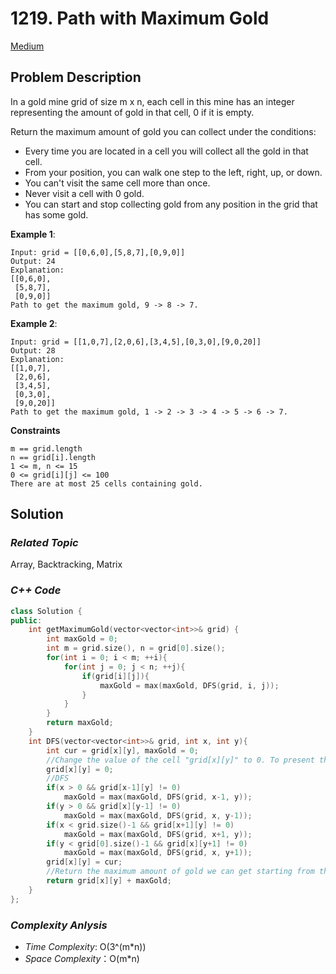 # 1219. Path with Maximum Gold
[Medium](https://leetcode.com/problems/path-with-maximum-gold/description/)

## Problem Description

In a gold mine grid of size m x n, each cell in this mine has an integer representing the amount of gold in that cell, 0 if it is empty.

Return the maximum amount of gold you can collect under the conditions:

  - Every time you are located in a cell you will collect all the gold in that cell.
  - From your position, you can walk one step to the left, right, up, or down.
  - You can't visit the same cell more than once.
  - Never visit a cell with 0 gold.
  - You can start and stop collecting gold from any position in the grid that has some gold.


**Example 1**:
```
Input: grid = [[0,6,0],[5,8,7],[0,9,0]]
Output: 24
Explanation:
[[0,6,0],
 [5,8,7],
 [0,9,0]]
Path to get the maximum gold, 9 -> 8 -> 7.
```
**Example 2**:
```
Input: grid = [[1,0,7],[2,0,6],[3,4,5],[0,3,0],[9,0,20]]
Output: 28
Explanation:
[[1,0,7],
 [2,0,6],
 [3,4,5],
 [0,3,0],
 [9,0,20]]
Path to get the maximum gold, 1 -> 2 -> 3 -> 4 -> 5 -> 6 -> 7.
```

**Constraints**
```
m == grid.length
n == grid[i].length
1 <= m, n <= 15
0 <= grid[i][j] <= 100
There are at most 25 cells containing gold.
```

## Solution

### _Related Topic_
   Array, Backtracking, Matrix

### _C++ Code_
```cpp
class Solution {
public:
    int getMaximumGold(vector<vector<int>>& grid) {
        int maxGold = 0;
        int m = grid.size(), n = grid[0].size();
        for(int i = 0; i < m; ++i){
            for(int j = 0; j < n; ++j){
                if(grid[i][j]){
                    maxGold = max(maxGold, DFS(grid, i, j));
                }
            }
        }
        return maxGold;
    }
    int DFS(vector<vector<int>>& grid, int x, int y){
        int cur = grid[x][y], maxGold = 0;
        //Change the value of the cell "grid[x][y]" to 0. To present that current cell is visited
        grid[x][y] = 0;
        //DFS
        if(x > 0 && grid[x-1][y] != 0)
            maxGold = max(maxGold, DFS(grid, x-1, y));
        if(y > 0 && grid[x][y-1] != 0)
            maxGold = max(maxGold, DFS(grid, x, y-1));
        if(x < grid.size()-1 && grid[x+1][y] != 0)
            maxGold = max(maxGold, DFS(grid, x+1, y));
        if(y < grid[0].size()-1 && grid[x][y+1] != 0)
            maxGold = max(maxGold, DFS(grid, x, y+1));
        grid[x][y] = cur;
        //Return the maximum amount of gold we can get starting from the cell "grid[x][y]"
        return grid[x][y] + maxGold;
    }
};
```

### _Complexity Anlysis_
- _Time Complexity_: O(3^(m*n))
- _Space Complexity_：O(m*n)
